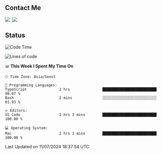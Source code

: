 ## Contact Me
<a href="https://instagram.com/_hongrok"><img src="https://img.shields.io/badge/Instagram-E4405F?style=for-the-badge&logo=Instagram&logoColor=white"/></a>&nbsp;
<img src="https://img.shields.io/badge/HongRok @hlog2e-5865F2?style=for-the-badge&logo=Discord&logoColor=white"/>&nbsp;

## Status

<!--START_SECTION:waka-->
![Code Time](http://img.shields.io/badge/Code%20Time-678%20hrs%2040%20mins-blue)

![Lines of code](https://img.shields.io/badge/From%20Hello%20World%20I%27ve%20Written-538.0%20thousand%20lines%20of%20code-blue)

📊 **This Week I Spent My Time On** 

```text
🕑︎ Time Zone: Asia/Seoul

💬 Programming Languages: 
TypeScript               2 hrs               █████████████████████████   98.07 % 
Bash                     2 mins              ░░░░░░░░░░░░░░░░░░░░░░░░░   01.93 % 

🔥 Editors: 
VS Code                  2 hrs 3 mins        █████████████████████████   100.00 % 

💻 Operating System: 
Mac                      2 hrs 3 mins        █████████████████████████   100.00 % 
```


 Last Updated on 11/07/2024 18:37:54 UTC
<!--END_SECTION:waka-->
